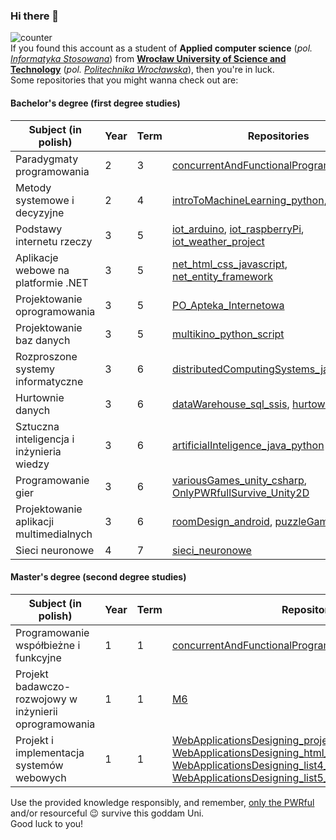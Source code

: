 ### Hi there 👋
![counter](https://enfkcailmnewlbf.m.pipedream.net) \
If you found this account as a student of **Applied computer science** (_pol. [Informatyka Stosowana](https://rekrutacja.pwr.edu.pl/wyszukiwarka-kierunkow-studiow/informatyka-stosowana/)_) from **[Wrocław University of Science and Technology](https://pwr.edu.pl/en/)** (_pol. [Politechnika Wrocławska](https://pwr.edu.pl/)_), then you're in luck. \
Some repositories that you might wanna check out are:

#### Bachelor's degree (first degree studies)
| Subject (in polish)                                    | Year  | Term  | Repositories                                                                                                                                                                                   |
|--------------------------------------------------------|-------|-------|------------------------------------------------------------------------------------------------------------------------------------------------------------------------------------------------|
| Paradygmaty programowania                              | 2     | 3     | [concurrentAndFunctionalProgramming_scala](https://github.com/ksproska/concurrentAndFunctionalProgramming_scala)                                                                               |
| Metody systemowe i decyzyjne                           | 2     | 4     | [introToMachineLearning_python](https://github.com/ksproska/introToMachineLearning_python), [msid_zad4](https://github.com/ksproska/msid_zad4)                                                 |
| Podstawy internetu rzeczy                              | 3     | 5     | [iot_arduino](https://github.com/ksproska/iot_arduino), [iot_raspberryPi](https://github.com/ksproska/iot_raspberryPi), [iot_weather_project](https://github.com/ksproska/iot_weather_project) |
| Aplikacje webowe na platformie .NET                    | 3     | 5     | [net_html_css_javascript](https://github.com/ksproska/net_html_css_javascript), [net_entity_framework](https://github.com/ksproska/net_entity_framework)                                       |
| Projektowanie oprogramowania                           | 3     | 5     | [PO_Apteka_Internetowa](https://github.com/ksproska/PO_Apteka_Internetowa)                                                                                                                     |
| Projektowanie baz danych                               | 3     | 5     | [multikino_python_script](https://github.com/Rassena/multikino_python_script)                                                                                                                  |
| Rozproszone systemy informatyczne                      | 3     | 6     | [distributedComputingSystems_java_Csharp](https://github.com/ksproska/distributedComputingSystems_java_Csharp)                                                                                 |
| Hurtownie danych                                       | 3     | 6     | [dataWarehouse_sql_ssis](https://github.com/ksproska/dataWarehouse_sql_ssis), [hurtownie_sql](https://github.com/ksproska/hurtownie_sql)                                                       |
| Sztuczna inteligencja i inżynieria wiedzy              | 3     | 6     | [artificialInteligence_java_python](https://github.com/ksproska/artificialInteligence_java_python)                                                                                             |
| Programowanie gier                                     | 3     | 6     | [variousGames_unity_csharp](https://github.com/ksproska/variousGames_unity_csharp), [OnlyPWRfullSurvive_Unity2D](https://github.com/WitoldFracek/OnlyPWRfullSurvive_Unity2D)                   |
| Projektowanie aplikacji multimedialnych                | 3     | 6     | [roomDesign_android](https://github.com/ksproska/roomDesign_android), [puzzleGame_android](https://github.com/ksproska/puzzleGame_android)                                                     |
| Sieci neuronowe                                        | 4     | 7     | [sieci_neuronowe](https://github.com/ksproska/sieci_neuronowe)                                                                                                                                 |

#### Master's degree (second degree studies)
| Subject (in polish)                                    | Year | Term | Repositories                                                                                                                                                                                                                                                                                                                                                                                                                                                                                               |
|--------------------------------------------------------|------|------|------------------------------------------------------------------------------------------------------------------------------------------------------------------------------------------------------------------------------------------------------------------------------------------------------------------------------------------------------------------------------------------------------------------------------------------------------------------------------------------------------------|
| Programowanie współbieżne i funkcyjne                  | 1    | 1    | [concurrentAndFunctionalProgramming_scala](https://github.com/ksproska/concurrentAndFunctionalProgramming_scala)                                                                                                                                                                                                                                                                                                                                                                                           |
| Projekt badawczo-rozwojowy w inżynierii oprogramowania | 1    | 1    | [M6](https://github.com/pwr-pbr23/M6)                                                                                                                                                                                                                                                                                                                                                                                                                                                                      |
| Projekt i implementacja systemów webowych              | 1    | 1    | [WebApplicationsDesigning_project_angular_java](https://github.com/ksproska/WebApplicationsDesigning_project_angular_java), [WebApplicationsDesigning_html_css_javascript_springBoot](https://github.com/ksproska/WebApplicationsDesigning_html_css_javascript_springBoot) [WebApplicationsDesigning_list4_springBoot](https://github.com/ksproska/WebApplicationsDesigning_list4_springBoot) [WebApplicationsDesigning_list5_angular](https://github.com/ksproska/WebApplicationsDesigning_list5_angular) |

Use the provided knowledge responsibly, and remember, [only the PWRful](https://github.com/WitoldFracek/OnlyPWRfullSurvive_Unity2D) and/or resourceful :wink: survive this goddam Uni. \
Good luck to you!

<!--
**ksproska/ksproska** is a ✨ _special_ ✨ repository because its `README.md` (this file) appears on your GitHub profile.

Here are some ideas to get you started:

- 🔭 I’m currently working on ...
- 🌱 I’m currently learning ...
- 👯 I’m looking to collaborate on ...
- 🤔 I’m looking for help with ...
- 💬 Ask me about ...
- 📫 How to reach me: ...
- 😄 Pronouns: ...
- ⚡ Fun fact: ...
-->
